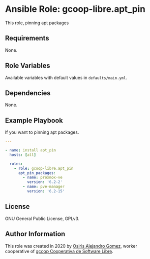 # Ansible Role: gcoop-libre.apt_pin

This role, pinning apt packages

## Requirements

None.

## Role Variables

Available variables with default values in `defaults/main.yml`.

## Dependencies

None.

## Example Playbook

If you want to pinning apt packages.

```yaml
---

- name: install apt_pin
  hosts: [all]

  roles:
    - role: gcoop-libre.apt_pin
      apt_pin_packages:
        - name: proxmox-ve
          version: '6.2-2'
        - name: pve-manager
          version: '6.2-15'
```

## License

GNU General Public License, GPLv3.

## Author Information

This role was created in 2020 by
 [Osiris Alejandro Gomez](https://osiux.com/), worker cooperative of
 [gcoop Cooperativa de Software Libre](https://www.gcoop.coop/).

